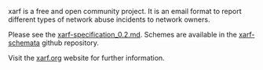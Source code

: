 xarf is a free and open community project. It is an email format to report different types of network abuse incidents to network owners.

Please see the [xarf-specification_0.2.md](./xarf-specification_0.2.md). Schemes are available in the [xarf-schemata](https://github.com/xarf/xarf-schemata) github repository.

Visit the [xarf.org](http://xarf.org) website for further information.
